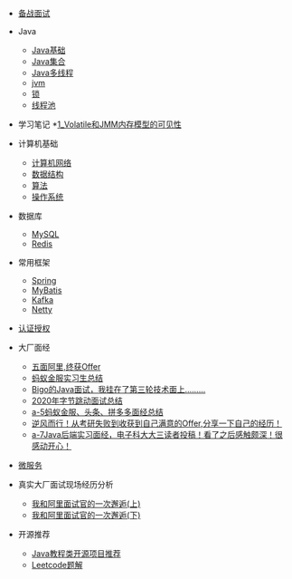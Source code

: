 

* [备战面试](./docs/a-1备战面试.md)

* Java
  * [Java基础](./docs/b-1面试题总结-Java基础.md)
  * [Java集合](./docs/b-2Java集合.md)
  * [Java多线程](./docs/b-3Java多线程.md)
  * [jvm](./docs/b-4jvm.md)
  * [锁](./docs/b-5lock.md)
  * [线程池](./docs/b-6threadpool.md)
* 学习笔记
  *[1_Volatile和JMM内存模型的可见性](./docs/juc/1_谈谈Volatile/volatile.md)
  
* 计算机基础
  * [计算机网络](./docs/c-1计算机网络.md)
  * [数据结构](./docs/c-2数据结构.md)
  * [算法](./docs/c-3算法.md)
  * [操作系统](./docs/c-4操作系统.md)
  
* 数据库
  * [MySQL](./docs/d-1-mysql.md)
  * [Redis](./docs/d-2-redis.md)
  
* 常用框架
  * [Spring](./docs/e-1spring.md)
  * [MyBatis](./docs/e-2mybatis.md)
  * [Kafka](./docs/e-3kafka.md)
  * [Netty](./docs/e-4netty.md)
  
* [认证授权](./docs/f-1认证授权.md)

* 大厂面经
  * [五面阿里,终获Offer](./docs/interview-experience/a-1五面阿里,终获Offer.md)
  * [蚂蚁金服实习生总结](./docs/interview-experience/a-2蚂蚁金服实习生总结.md)
  * [Bigo的Java面试，我挂在了第三轮技术面上.........](./docs/interview-experience/a-3Bigo的Java面试，我挂在了第三轮技术面上..........md)
  * [2020年字节跳动面试总结](./docs/interview-experience/a-4-2020年字节跳动面试总结.md)
  * [a-5蚂蚁金服、头条、拼多多面经总结](./docs/interview-experience/a-5蚂蚁金服、头条、拼多多面经总结.md)
  * [逆风而行！从考研失败到收获到自己满意的Offer,分享一下自己的经历！](./docs/interview-experience/a-6逆风而行！从考研失败到收获到自己满意的Offer,分享一下自己的经历！.md)
  * [a-7Java后端实习面经，电子科大大三读者投稿！看了之后感触颇深！很感动开心！](./docs/interview-experience/a-7Java后端实习面经，电子科大大三读者投稿！看了之后感触颇深！很感动开心！.md)
  
* [微服务](./docs/h-微服务.md)

* 真实大厂面试现场经历分析
  * [我和阿里面试官的一次邂逅(上)](./docs/i-1真实大厂面试现场.md)
  * [我和阿里面试官的一次邂逅(下)](./docs/i-2真实大厂面试现场.md)
  
* 开源推荐
  * [Java教程类开源项目推荐](./docs/j-1java.md)
  * [Leetcode题解](./docs/j-2algorithm.md)

